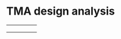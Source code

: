 # TMA design analysis

|       |       |       |       |       |
|---    |---    |---    |---    |---    |
|       |       |       |       |       |
|       |       |       |       |       |
|       |       |       |       |       |

